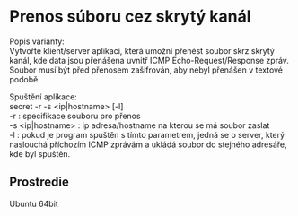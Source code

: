 # Prenos súboru cez skrytý kanál

Popis varianty:\
Vytvořte klient/server aplikaci, která umožní přenést soubor skrz skrytý kanál, kde data jsou přenášena uvnitř ICMP Echo-Request/Response zpráv. Soubor musí být před přenosem zašifrován, aby nebyl přenášen v textové podobě.

Spuštění aplikace:\
secret -r <file> -s <ip|hostname> [-l]\
-r <file> : specifikace souboru pro přenos\
-s <ip|hostname> : ip adresa/hostname na kterou se má soubor zaslat\
-l : pokud je program spuštěn s tímto parametrem, jedná se o server, který naslouchá příchozím ICMP zprávám a ukládá soubor do stejného adresáře, kde byl spuštěn.

Prostredie
---------

Ubuntu 64bit


